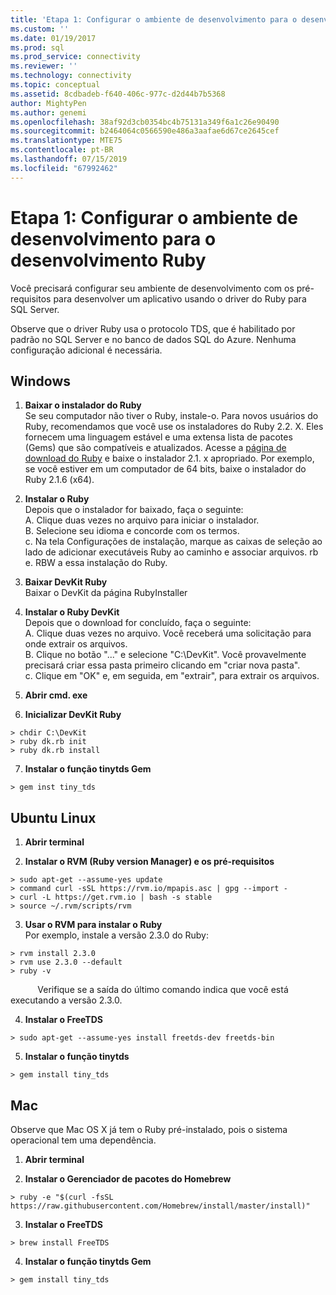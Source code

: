 ```yaml
---
title: 'Etapa 1: Configurar o ambiente de desenvolvimento para o desenvolvimento de Ruby | Microsoft Docs'
ms.custom: ''
ms.date: 01/19/2017
ms.prod: sql
ms.prod_service: connectivity
ms.reviewer: ''
ms.technology: connectivity
ms.topic: conceptual
ms.assetid: 8cdbadeb-f640-406c-977c-d2d44b7b5368
author: MightyPen
ms.author: genemi
ms.openlocfilehash: 38af92d3cb0354bc4b75131a349f6a1c26e90490
ms.sourcegitcommit: b2464064c0566590e486a3aafae6d67ce2645cef
ms.translationtype: MTE75
ms.contentlocale: pt-BR
ms.lasthandoff: 07/15/2019
ms.locfileid: "67992462"
---
```

# <a name="step-1-configure-development-environment-for-ruby-development"></a>Etapa 1: Configurar o ambiente de desenvolvimento para o desenvolvimento Ruby
Você precisará configurar seu ambiente de desenvolvimento com os pré-requisitos para desenvolver um aplicativo usando o driver do Ruby para SQL Server.    
  
Observe que o driver Ruby usa o protocolo TDS, que é habilitado por padrão no SQL Server e no banco de dados SQL do Azure.  Nenhuma configuração adicional é necessária.  
  
  
## <a name="windows"></a>Windows  
  
1.  **Baixar o instalador do Ruby**  
Se seu computador não tiver o Ruby, instale-o. Para novos usuários do Ruby, recomendamos que você use os instaladores do Ruby 2.2. X. Eles fornecem uma linguagem estável e uma extensa lista de pacotes (Gems) que são compatíveis e atualizados. Acesse a [página de download do Ruby](https://rubyinstaller.org/downloads/) e baixe o instalador 2.1. x apropriado. Por exemplo, se você estiver em um computador de 64 bits, baixe o instalador do Ruby 2.1.6 (x64).   
  
2.  **Instalar o Ruby**  
Depois que o instalador for baixado, faça o seguinte:  
A. Clique duas vezes no arquivo para iniciar o instalador.  
B. Selecione seu idioma e concorde com os termos.  
c.  Na tela Configurações de instalação, marque as caixas de seleção ao lado de adicionar executáveis Ruby ao caminho e associar arquivos. rb e. RBW a essa instalação do Ruby.  
  
3.  **Baixar DevKit Ruby**  
Baixar o DevKit da página RubyInstaller  
  
4.  **Instalar o Ruby DevKit**  
Depois que o download for concluído, faça o seguinte:  
A. Clique duas vezes no arquivo. Você receberá uma solicitação para onde extrair os arquivos.  
B. Clique no botão "..." e selecione "C:\DevKit". Você provavelmente precisará criar essa pasta primeiro clicando em "criar nova pasta".  
c. Clique em "OK" e, em seguida, em "extrair", para extrair os arquivos.  
  
5. **Abrir cmd. exe**  
  
6. **Inicializar DevKit Ruby**  
```  
> chdir C:\DevKit  
> ruby dk.rb init  
> ruby dk.rb install  
```  
  
7.  **Instalar o função tinytds Gem**  
```  
> gem inst tiny_tds
```  
  
## <a name="ubuntu-linux"></a>Ubuntu Linux  
  
1. **Abrir terminal**  
  
2. **Instalar o RVM (Ruby version Manager) e os pré-requisitos**  
```  
> sudo apt-get --assume-yes update  
> command curl -sSL https://rvm.io/mpapis.asc | gpg --import -  
> curl -L https://get.rvm.io | bash -s stable  
> source ~/.rvm/scripts/rvm  
```  
   
3. **Usar o RVM para instalar o Ruby**  
Por exemplo, instale a versão 2.3.0 do Ruby:  
```  
> rvm install 2.3.0  
> rvm use 2.3.0 --default  
> ruby -v  
```  
&nbsp;&nbsp;&nbsp;&nbsp;&nbsp;&nbsp;&nbsp;&nbsp;&nbsp;&nbsp;&nbsp;Verifique se a saída do último comando indica que você está executando a versão 2.3.0.  
  
4.  **Instalar o FreeTDS**  
```  
> sudo apt-get --assume-yes install freetds-dev freetds-bin  
```  
  
5.  **Instalar o função tinytds**  
```  
> gem install tiny_tds  
```  
  
## <a name="mac"></a>Mac  
  
Observe que Mac OS X já tem o Ruby pré-instalado, pois o sistema operacional tem uma dependência.    
  
1.  **Abrir terminal**  
  
2. **Instalar o Gerenciador de pacotes do Homebrew**  
```  
> ruby -e "$(curl -fsSL https://raw.githubusercontent.com/Homebrew/install/master/install)"  
```  
  
3.  **Instalar o FreeTDS**  
```  
> brew install FreeTDS  
```  
  
4.  **Instalar o função tinytds Gem**  
```  
> gem install tiny_tds  
```
